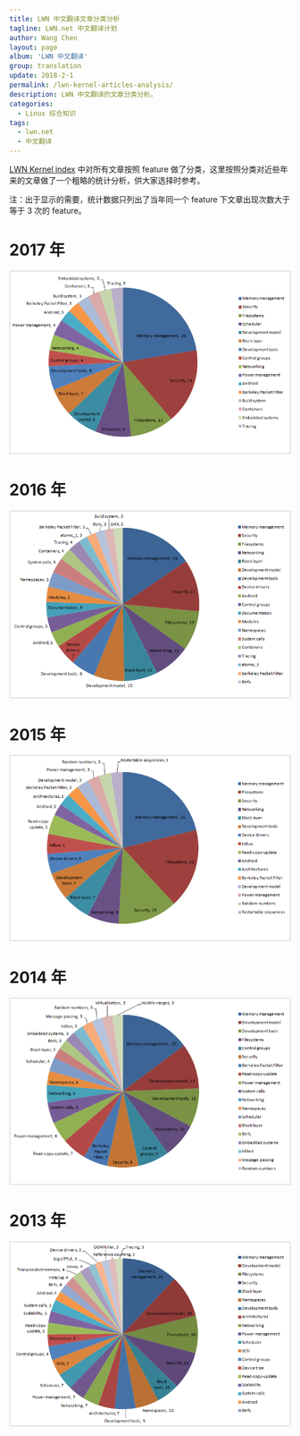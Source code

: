 ```yaml
---
title: LWN 中文翻译文章分类分析
tagline: LWN.net 中文翻译计划
author: Wang Chen
layout: page
album: 'LWN 中文翻译'
group: translation
update: 2018-2-1
permalink: /lwn-kernel-articles-analysis/
description: LWN 中文翻译的文章分类分析。
categories:
  - Linux 综合知识
tags:
  - lwn.net
  - 中文翻译
---
```


[LWN Kernel index][2] 中对所有文章按照 feature 做了分类，这里按照分类对近些年来的文章做了一个粗略的统计分析，供大家选择时参考。

注：出于显示的需要，统计数据只列出了当年同一个 feature 下文章出现次数大于等于 3 次的 feature。


# 2017 年
![2017](/wp-content/uploads/2018/02/lwn-kernel-articles-analysis-2017.png)

# 2016 年
![2016](/wp-content/uploads/2018/02/lwn-kernel-articles-analysis-2016.png)

# 2015 年
![2015](/wp-content/uploads/2018/02/lwn-kernel-articles-analysis-2015.png)

# 2014 年
![2014](/wp-content/uploads/2018/02/lwn-kernel-articles-analysis-2014.png)

# 2013 年
![2013](/wp-content/uploads/2018/02/lwn-kernel-articles-analysis-2013.png)



[1]: http://tinylab.org
[2]: https://lwn.net/Kernel/Index/
